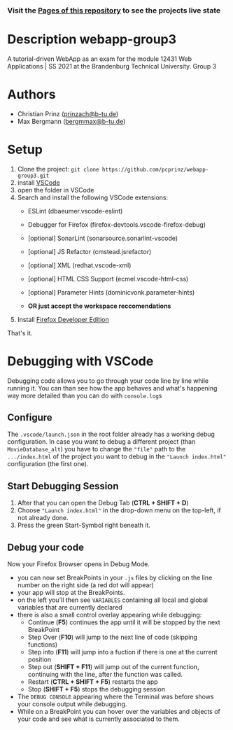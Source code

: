 ### Visit the [Pages of this repository](https://Bergmann97.github.io/webapp-group3/index.html) to see the projects live state

# **Description** webapp-group3
A tutorial-driven WebApp as an exam for the module 12431 Web Applications | SS 2021 at the Brandenburg Technical University. Group 3

# **Authors**
- Christian Prinz (prinzach@b-tu.de)
- Max Bergmann (bergmmax@b-tu.de)

# **Setup**
1. Clone the project:
   `git clone https://github.com/pcprinz/webapp-group3.git`
2. install [VSCode](https://code.visualstudio.com/Download)
3. open the folder in VSCode
4. Search and install the following VSCode extensions:
   - ESLint (dbaeumer.vscode-eslint)
   - Debugger for Firefox (firefox-devtools.vscode-firefox-debug)
   - [optional] SonarLint (sonarsource.sonarlint-vscode)
   - [optional] JS Refactor (cmstead.jsrefactor)
   - [optional] XML (redhat.vscode-xml)
   - [optional] HTML CSS Support (ecmel.vscode-html-css)
   - [optional] Parameter Hints (dominicvonk.parameter-hints)

   - **OR just accept the workspace reccomendations**
5. Install [Firefox Developer Edition](https://www.mozilla.org/de/firefox/developer/)

That's it.

# **Debugging with VSCode**

Debugging code allows you to go through your code line by line while running it. You can than see how the app behaves and what's happening way more detailed than you can do with `console.log`s 

## Configure
The `.vscode/launch.json` in the root folder already has a working debug configuration. In case you want to debug a different project (than `MovieDatabase_alt`) you have to change the `"file"` path to the `.../index.html` of the project you want to debug in the `"Launch index.html"` configuration (the first one).

## Start Debugging Session
1. After that you can open the Debug Tab (**CTRL + SHIFT + D**)
2. Choose `"Launch index.html"` in the drop-down menu on the top-left, if not already done.
3. Press the green Start-Symbol right beneath it.

## Debug your code
Now your Firefox Browser opens in Debug Mode.
- you can now set BreakPoints in your `.js` files by clicking on the line number on the right side (a red dot will appear)
- your app will stop at the BreakPoints.
- on the left you'll then see `VARIABLES` containing all local and global variables that are currently declared
- there is also a small control overlay appearing while debugging:
  - Continue (**F5**) continues the app until it will be stopped by the next BreakPoint
  - Step Over (**F10**) will jump to the next line of code (skipping functions)
  - Step into (**F11**) will jump into a fuction if there is one at the current position
  - Step out (**SHIFT + F11**) will jump out of the current function, continuing with the line, after the function was called.
  - Restart (**CTRL + SHIFT + F5**) restarts the app
  - Stop (**SHIFT + F5**) stops the debugging session
- The `DEBUG CONSOLE` appearing where the Terminal was before shows your console output while debugging.
- While on a BreakPoint you can hover over the variables and objects of your code and see what is currently associated to them.
